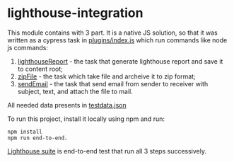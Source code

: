 # lighthouse-integration

This module contains with 3 part. It is a native JS solution, so that it was written as a cypress task in [plugins/index.js](cypress/plugins/index.js) which run commands like node js commands:
1) [lighthouseReport](https://github.com/DenisPitsul2020/lighthouse-integration/blob/d6e490b72dc9923d70d2ccedb91f40808b652f7c/cypress/plugins/index.js#L46) - the task that generate lighthouse report and save it to content root;
2) [zipFile](https://github.com/DenisPitsul2020/lighthouse-integration/blob/d6e490b72dc9923d70d2ccedb91f40808b652f7c/cypress/plugins/index.js#L70) - the task which take file and archeive it to zip format;
3) [sendEmail](https://github.com/DenisPitsul2020/lighthouse-integration/blob/d6e490b72dc9923d70d2ccedb91f40808b652f7c/cypress/plugins/index.js#L82) - the task that send email from sender to receiver with subject, text, and attach the file to mail.

All needed data presents in [testdata.json](cypress/fixtures/testdata.json)

To run this project, install it locally using npm and run:

```
npm install
npm run end-to-end.
```

[Lighthouse suite](cypress/integration/lighthouse.spec.js) is end-to-end test that run all 3 steps successively.
